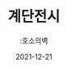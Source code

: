 ---
title: 계단전시
subtitle: ":호소의벽"
date: 2021-12-21
summary: 피해자들이 절규하는 고통의 목소리가 사진과 함께 계단을 따라 벽 곳곳에서 메아리친다. 밝은 공간으로 나갈수록 피해자들의 목소리는 자신과 같은 일을 다시 겪지 않기를 바라는 호소와 함께 희망의 목소리로 변해간다. 할머니들의 사진과 한국어, 영어, 일어로 적힌 그녀들의 호소가 어우러져 마음 깊이 자리 잡는 공간이다.
weight: 5
image: https://r2.womenandwarmuseum.net/exhibition/(1)b1층/계단전시(호소의벽)/L1755102.jpg
layout: view01
resources:
- partial_layout: full-1
  components: 
  - name: 호소의벽
    params:
      icon: photo
    src: https://r2.womenandwarmuseum.net/exhibition/(1)b1층/계단전시(호소의벽)/L1755102.jpg
    description: 
    target: /items/1b1층/계단전시호소의벽/l1755102/
- partial_layout: full-1
  components: 
    - name:
      params:
        icon: poem
      src: https://r2.womenandwarmuseum.net/exhibition/ex-01/section5/s5-02.png
      description:
      target:
- partial_layout: full-1
  components:       
    - name:
      params:
        icon: photo
      src: https://r2.womenandwarmuseum.net/exhibition/ex-01/section5/s5-03.png
      description:
      target: 
- partial_layout: diagonal-2
  components: 
  - name: 그걸 다 기억하고 살았으면 아마 살지 못했을 거예요.
    params:
      icon: photo
    src: https://r2.womenandwarmuseum.net/exhibition/(1)b1층/계단전시(호소의벽)/L1755076.jpg
    description: 
    target: /items/1b1층/계단전시호소의벽/l1755076/
  - name: 그 놈들 한 걸 생각하면 보상이라는 것으로도 한이 안풀린다.
    params:
      icon: photo
    src: https://r2.womenandwarmuseum.net/exhibition/(1)b1층/계단전시(호소의벽)/L1755091.jpg
    description: 
    target: /items/1b1층/계단전시호소의벽/l1755091/
- partial_layout: diagonal-2
  components: 
  - name: 우리 아이들은 평화로운 세상에서 살아야 합니다.
    params:
      icon: photo
    src: https://r2.womenandwarmuseum.net/exhibition/(1)b1층/계단전시(호소의벽)/L1755116.jpg
    description: 
    target: /items/1b1층/계단전시호소의벽/l1755116/
  - name: 일본이 스스로 반성하고 사죄와 반성을 해야 합니다. 
    params:
      icon: photo
    src: https://r2.womenandwarmuseum.net/exhibition/(1)b1층/계단전시(호소의벽)/L1755097.jpg
    description: 
    target: /items/1b1층/계단전시호소의벽/l1755097/     
---